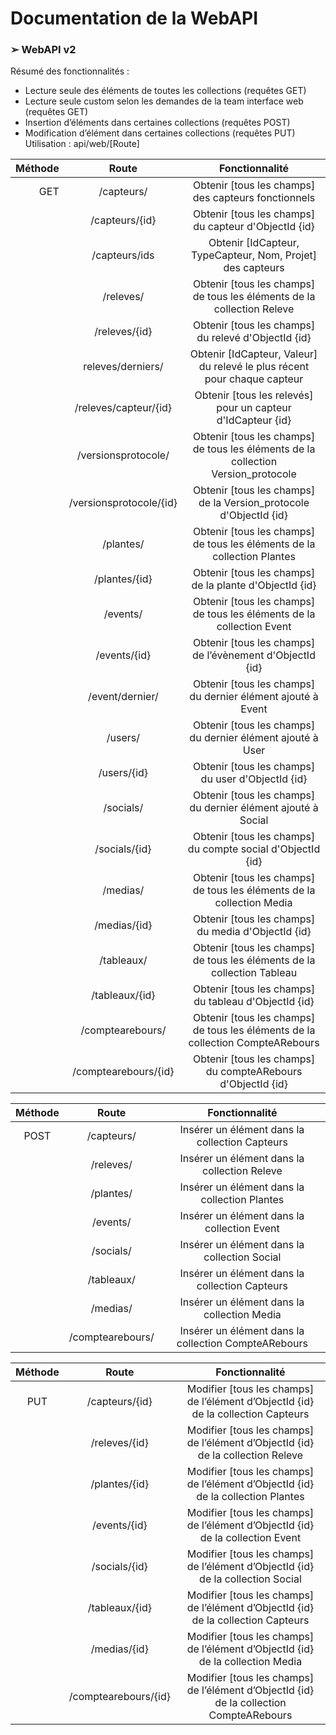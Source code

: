 # Documentation de la WebAPI

### ➢ WebAPI v2

Résumé des fonctionnalités :

- Lecture seule des éléments de toutes les collections (requêtes GET)
- Lecture seule custom selon les demandes de la team interface web (requêtes GET)
- Insertion d’éléments dans certaines collections (requêtes POST)
- Modification d’élément dans certaines collections (requêtes PUT)
Utilisation : api/web/[Route]

| Méthode |          Route          |                        Fonctionnalité                        |
| ------: | :---------------------: | :----------------------------------------------------------: |
|     GET |       /capteurs/        |     Obtenir [tous les champs] des capteurs fonctionnels      |
|         |     /capteurs/{id}      |     Obtenir [tous les champs] du capteur d'ObjectId {id}     |
|         |      /capteurs/ids      |  Obtenir [IdCapteur, TypeCapteur, Nom, Projet] des capteurs  |
|         |        /releves/        | Obtenir [tous les champs] de tous les éléments de la collection Releve |
|         |      /releves/{id}      |     Obtenir [tous les champs] du relevé d'ObjectId {id}      |
|         |    releves/derniers/    | Obtenir [IdCapteur, Valeur] du relevé le plus récent pour chaque capteur |
|         |  /releves/capteur/{id}  | Obtenir [tous les relevés] pour un capteur d'IdCapteur {id}  |
|         |   /versionsprotocole/   | Obtenir [tous les champs] de tous les éléments de la collection Version_protocole |
|         | /versionsprotocole/{id} | Obtenir [tous les champs] de la Version_protocole d'ObjectId {id} |
|         |        /plantes/        | Obtenir [tous les champs] de tous les éléments de la collection Plantes |
|         |      /plantes/{id}      |    Obtenir [tous les champs] de la plante d'ObjectId {id}    |
|         |        /events/         | Obtenir [tous les champs] de tous les éléments de la collection Event |
|         |      /events/{id}       |   Obtenir [tous les champs] de l’évènement d'ObjectId {id}   |
|         |     /event/dernier/     | Obtenir [tous les champs] du dernier élément ajouté à Event  |
|         |         /users/         |  Obtenir [tous les champs] du dernier élément ajouté à User  |
|         |       /users/{id}       |      Obtenir [tous les champs] du user d'ObjectId {id}       |
|         |        /socials/        | Obtenir [tous les champs] du dernier élément ajouté à Social |
|         |      /socials/{id}      |  Obtenir [tous les champs] du compte social d'ObjectId {id}  |
|         |        /medias/         | Obtenir [tous les champs] de tous les éléments de la collection Media |
|         |      /medias/{id}       |      Obtenir [tous les champs] du media d'ObjectId {id}      |
|         |       /tableaux/        | Obtenir [tous les champs] de tous les éléments de la collection Tableau |
|         |     /tableaux/{id}      |     Obtenir [tous les champs] du tableau d'ObjectId {id}     |
|         |    /comptearebours/     | Obtenir [tous les champs] de tous les éléments de la collection CompteARebours |
|         |  /comptearebours/{id}   | Obtenir [tous les champs] du compteARebours d'ObjectId {id}  |

| Méthode |      Route       |                    Fonctionnalité                    |
| :-----: | :--------------: | :--------------------------------------------------: |
|  POST   |    /capteurs/    |    Insérer un élément dans la collection Capteurs    |
|         |    /releves/     |     Insérer un élément dans la collection Releve     |
|         |    /plantes/     |    Insérer un élément dans la collection Plantes     |
|         |     /events/     |     Insérer un élément dans la collection Event      |
|         |    /socials/     |     Insérer un élément dans la collection Social     |
|         |    /tableaux/    |    Insérer un élément dans la collection Capteurs    |
|         |     /medias/     |     Insérer un élément dans la collection Media      |
|         | /comptearebours/ | Insérer un élément dans la collection CompteARebours |

| Méthode |        Route         |                        Fonctionnalité                        |
| :-----: | :------------------: | :----------------------------------------------------------: |
|   PUT   |    /capteurs/{id}    | Modifier [tous les champs] de l’élément d’ObjectId {id} de la collection Capteurs |
|         |    /releves/{id}     | Modifier [tous les champs] de l’élément d’ObjectId {id} de la collection Releve |
|         |    /plantes/{id}     | Modifier [tous les champs] de l’élément d’ObjectId {id} de la collection Plantes |
|         |     /events/{id}     | Modifier [tous les champs] de l’élément d’ObjectId {id} de la collection Event |
|         |    /socials/{id}     | Modifier [tous les champs] de l’élément d’ObjectId {id} de la collection Social |
|         |    /tableaux/{id}    | Modifier [tous les champs] de l’élément d’ObjectId {id} de la collection Capteurs |
|         |     /medias/{id}     | Modifier [tous les champs] de l’élément d’ObjectId {id} de la collection Media |
|         | /comptearebours/{id} | Modifier [tous les champs] de l’élément d’ObjectId {id} de la collection CompteARebours |